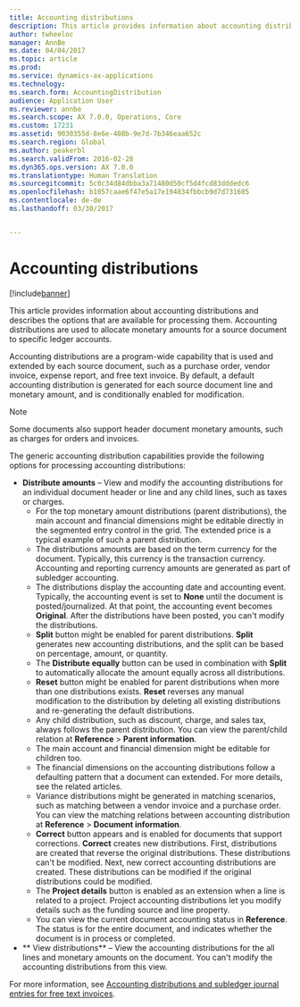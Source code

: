 ```yaml
---
title: Accounting distributions
description: This article provides information about accounting distributions and describes the options that are available for processing them. Accounting distributions are used to allocate monetary amounts for a source document to specific ledger accounts.
author: twheeloc
manager: AnnBe
ms.date: 04/04/2017
ms.topic: article
ms.prod: 
ms.service: dynamics-ax-applications
ms.technology: 
ms.search.form: AccountingDistribution
audience: Application User
ms.reviewer: annbe
ms.search.scope: AX 7.0.0, Operations, Core
ms.custom: 17231
ms.assetid: 9030355d-8e6e-408b-9e7d-7b346eaa652c
ms.search.region: Global
ms.author: peakerbl
ms.search.validFrom: 2016-02-28
ms.dyn365.ops.version: AX 7.0.0
ms.translationtype: Human Translation
ms.sourcegitcommit: 5c0c34d84dbba3a71480d50cf5d4fcd83dddedc6
ms.openlocfilehash: b1057caae6f47e5a17e194834fbbcb9d7d731605
ms.contentlocale: de-de
ms.lasthandoff: 03/30/2017


---
```


# <a name="accounting-distributions"></a>Accounting distributions

[!include[banner](../includes/banner.md)]


This article provides information about accounting distributions and describes the options that are available for processing them. Accounting distributions are used to allocate monetary amounts for a source document to specific ledger accounts. 

Accounting distributions are a program-wide capability that is used and extended by each source document, such as a purchase order, vendor invoice, expense report, and free text invoice. By default, a default accounting distribution is generated for each source document line and monetary amount, and is conditionally enabled for modification. 

> [!Note] 
> Some documents also support header document monetary amounts, such as charges for orders and invoices. 

The generic accounting distribution capabilities provide the following options for processing accounting distributions:

-   **Distribute amounts** – View and modify the accounting distributions for an individual document header or line and any child lines, such as taxes or charges.
    -   For the top monetary amount distributions (parent distributions), the main account and financial dimensions might be editable directly in the segmented entry control in the grid. The extended price is a typical example of such a parent distribution.
    -   The distributions amounts are based on the term currency for the document. Typically, this currency is the transaction currency. Accounting and reporting currency amounts are generated as part of subledger accounting.
    -   The distributions display the accounting date and accounting event. Typically, the accounting event is set to **None** until the document is posted/journalized. At that point, the accounting event becomes **Original**. After the distributions have been posted, you can't modify the distributions.
    -   **Split** button might be enabled for parent distributions. **Split** generates new accounting distributions, and the split can be based on percentage, amount, or quantity.
    -   The **Distribute equally** button can be used in combination with **Split** to automatically allocate the amount equally across all distributions.
    -   **Reset** button might be enabled for parent distributions when more than one distributions exists. **Reset** reverses any manual modification to the distribution by deleting all existing distributions and re-generating the default distributions.
    -   Any child distribution, such as discount, charge, and sales tax, always follows the parent distribution. You can view the parent/child relation at **Reference** &gt; **Parent information**.
    -   The main account and financial dimension might be editable for children too.
    -   The financial dimensions on the accounting distributions follow a defaulting pattern that a document can extended. For more details, see the related articles.
    -   Variance distributions might be generated in matching scenarios, such as matching between a vendor invoice and a purchase order. You can view the matching relations between accounting distribution at **Reference** &gt; **Document information**.
    -   **Correct** button appears and is enabled for documents that support corrections. **Correct** creates new distributions. First, distributions are created that reverse the original distributions. These distributions can't be modified. Next, new correct accounting distributions are created. These distributions can be modified if the original distributions could be modified.
    -   The **Project details** button is enabled as an extension when a line is related to a project. Project accounting distributions let you modify details such as the funding source and line property.
    -   You can view the current document accounting status in **Reference**. The status is for the entire document, and indicates whether the document is in process or completed.
-   ** View distributions** – View the accounting distributions for the all lines and monetary amounts on the document. You can't modify the accounting distributions from this view.


For more information, see [Accounting distributions and subledger journal entries for free text invoices](accounting-distributions-subledger-journal-entries-vendor-invoices.md).



